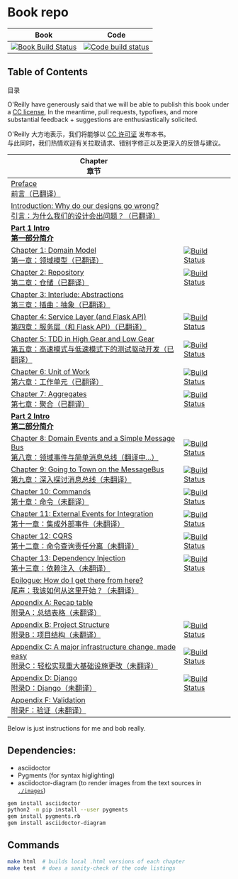 # Book repo

| Book | Code |
| ---- | ---- |
| [![Book Build Status](https://travis-ci.org/cosmicpython/book.svg?branch=master)](https://travis-ci.org/cosmicpython/book) | [![Code build status](https://travis-ci.org/cosmicpython/code.svg?branch=master)](https://travis-ci.org/cosmicpython/code) |


## Table of Contents
目录

O'Reilly have generously said that we will be able to publish this book under a [CC license](license.txt),
In the meantime, pull requests, typofixes, and more substantial feedback + suggestions are enthusiastically solicited.

O'Reilly 大方地表示，我们将能够以 [CC 许可证](license.txt) 发布本书。  
与此同时，我们热情欢迎有关拉取请求、错别字修正以及更深入的反馈与建议。

| Chapter<br/>章节                                                                                                              |       |
|-----------------------------------------------------------------------------------------------------------------------------| ----- |
| [Preface<br/>前言（已翻译）](preface.asciidoc)                                                                                     | |
| [Introduction: Why do our designs go wrong?<br/>引言：为什么我们的设计会出问题？（已翻译）](introduction.asciidoc)                               | ||
| [**Part 1 Intro<br/>第一部分简介**](part1.asciidoc)                                                                               | |
| [Chapter 1: Domain Model<br/>第一章：领域模型（已翻译）](chapter_01_domain_model.asciidoc)                                               | [![Build Status](https://travis-ci.org/cosmicpython/code.svg?branch=chapter_01_domain_model)](https://travis-ci.org/cosmicpython/code) |
| [Chapter 2: Repository<br/>第二章：仓储（已翻译）](chapter_02_repository.asciidoc)                                                     | [![Build Status](https://travis-ci.org/cosmicpython/code.svg?branch=chapter_02_repository)](https://travis-ci.org/cosmicpython/code) |
| [Chapter 3: Interlude: Abstractions<br/>第三章：插曲：抽象（已翻译）](chapter_03_abstractions.asciidoc)                                   | |
| [Chapter 4: Service Layer (and Flask API)<br/>第四章：服务层（和 Flask API）（已翻译）](chapter_04_service_layer.asciidoc)                 | [![Build Status](https://travis-ci.org/cosmicpython/code.svg?branch=chapter_04_service_layer)](https://travis-ci.org/cosmicpython/code) |
| [Chapter 5: TDD in High Gear and Low Gear<br/>第五章：高速模式与低速模式下的测试驱动开发（已翻译）](chapter_05_high_gear_low_gear.asciidoc)           | [![Build Status](https://travis-ci.org/cosmicpython/code.svg?branch=chapter_05_high_gear_low_gear)](https://travis-ci.org/cosmicpython/code) |
| [Chapter 6: Unit of Work<br/>第六章：工作单元（已翻译）](chapter_06_uow.asciidoc)                                                        | [![Build Status](https://travis-ci.org/cosmicpython/code.svg?branch=chapter_06_uow)](https://travis-ci.org/cosmicpython/code) |
| [Chapter 7: Aggregates<br/>第七章：聚合（已翻译）](chapter_07_aggregate.asciidoc)                                                      | [![Build Status](https://travis-ci.org/cosmicpython/code.svg?branch=chapter_07_aggregate)](https://travis-ci.org/cosmicpython/code) |
| [**Part 2 Intro<br/>第二部分简介**](part2.asciidoc)                                                                               | |
| [Chapter 8: Domain Events and a Simple Message Bus<br/>第八章：领域事件与简单消息总线（翻译中...）](chapter_08_events_and_message_bus.asciidoc) | [![Build Status](https://travis-ci.org/cosmicpython/code.svg?branch=chapter_08_events_and_message_bus)](https://travis-ci.org/cosmicpython/code) |
| [Chapter 9: Going to Town on the MessageBus<br/>第九章：深入探讨消息总线（未翻译）](chapter_09_all_messagebus.asciidoc)                      | [![Build Status](https://travis-ci.org/cosmicpython/code.svg?branch=chapter_09_all_messagebus)](https://travis-ci.org/cosmicpython/code) |
| [Chapter 10: Commands<br/>第十章：命令（未翻译）](chapter_10_commands.asciidoc)                                                        | [![Build Status](https://travis-ci.org/cosmicpython/code.svg?branch=chapter_10_commands)](https://travis-ci.org/cosmicpython/code) |
| [Chapter 11: External Events for Integration<br/>第十一章：集成外部事件（未翻译）](chapter_11_external_events.asciidoc)                     | [![Build Status](https://travis-ci.org/cosmicpython/code.svg?branch=chapter_11_external_events)](https://travis-ci.org/cosmicpython/code) |
| [Chapter 12: CQRS<br/>第十二章：命令查询责任分离（未翻译）](chapter_12_cqrs.asciidoc)                                                         | [![Build Status](https://travis-ci.org/cosmicpython/code.svg?branch=chapter_12_cqrs)](https://travis-ci.org/cosmicpython/code) |
| [Chapter 13: Dependency Injection<br/>第十三章：依赖注入（未翻译）](chapter_13_dependency_injection.asciidoc)                             | [![Build Status](https://travis-ci.org/cosmicpython/code.svg?branch=chapter_13_dependency_injection)](https://travis-ci.org/cosmicpython/code) |
| [Epilogue: How do I get there from here?<br/>尾声：我该如何从这里开始？（未翻译）](epilogue_1_how_to_get_there_from_here.asciidoc)            | |
| [Appendix A: Recap table<br/>附录A：总结表格（未翻译）](appendix_ds1_table.asciidoc)                                                    | |
| [Appendix B: Project Structure<br/>附录B：项目结构（未翻译）](appendix_project_structure.asciidoc)                                      | [![Build Status](https://travis-ci.org/cosmicpython/code.svg?branch=appendix_project_structure)](https://travis-ci.org/cosmicpython/code) |
| [Appendix C: A major infrastructure change, made easy<br/>附录C：轻松实现重大基础设施更改（未翻译）](appendix_csvs.asciidoc)                    | [![Build Status](https://travis-ci.org/cosmicpython/code.svg?branch=appendix_csvs)](https://travis-ci.org/cosmicpython/code) |
| [Appendix D: Django<br/>附录D：Django（未翻译）](appendix_django.asciidoc)                                                          | [![Build Status](https://travis-ci.org/cosmicpython/code.svg?branch=appendix_django)](https://travis-ci.org/cosmicpython/code) |
| [Appendix F: Validation<br/>附录F：验证（未翻译）](appendix_validation.asciidoc)                                                      | |




Below is just instructions for me and bob really.

## Dependencies:

* asciidoctor
* Pygments (for syntax higlighting)
* asciidoctor-diagram (to render images from the text sources in [`./images`](./images))

```sh
gem install asciidoctor
python2 -m pip install --user pygments
gem install pygments.rb
gem install asciidoctor-diagram
```


## Commands

```sh
make html  # builds local .html versions of each chapter
make test  # does a sanity-check of the code listings
```

